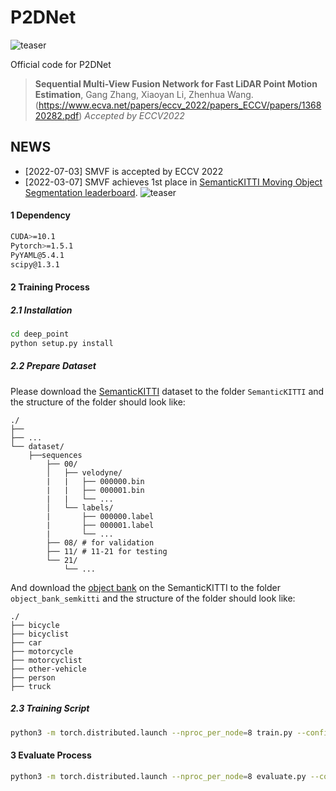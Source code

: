 # P2DNet
![teaser](./imgs/overview-0.png)

Official code for P2DNet

> **Sequential Multi-View Fusion Network for Fast LiDAR Point Motion Estimation**,
> Gang Zhang, Xiaoyan Li, Zhenhua Wang. (https://www.ecva.net/papers/eccv_2022/papers_ECCV/papers/136820282.pdf)
> *Accepted by ECCV2022*

## NEWS

- [2022-07-03] SMVF is accepted by ECCV 2022
- [2022-03-07] SMVF achieves 1st place in [SemanticKITTI Moving Object Segmentation leaderboard](https://competitions.codalab.org/competitions/28894#results).
![teaser](./imgs/smvf_semkitti-0.png)

#### 1 Dependency

```bash
CUDA>=10.1
Pytorch>=1.5.1
PyYAML@5.4.1
scipy@1.3.1
```

#### 2 Training Process

##### 2.1 Installation

```bash
cd deep_point
python setup.py install
```

##### 2.2 Prepare Dataset

Please download the [SemanticKITTI](http://www.semantic-kitti.org/dataset.html#overview) dataset to the folder `SemanticKITTI` and the structure of the folder should look like:

```
./
├── 
├── ...
└── dataset/
    ├──sequences
        ├── 00/         
        │   ├── velodyne/
        |   |	├── 000000.bin
        |   |	├── 000001.bin
        |   |	└── ...
        │   └── labels/ 
        |       ├── 000000.label
        |       ├── 000001.label
        |       └── ...
        ├── 08/ # for validation
        ├── 11/ # 11-21 for testing
        └── 21/
	        └── ...
```

And download the [object bank](https://drive.google.com/file/d/1QdSpkMLixvKQL6QPircbDI_0-GlGwsdj/view?usp=sharing) on the SemanticKITTI to the folder `object_bank_semkitti` and the structure of the folder should look like:

```
./
├── bicycle
├── bicyclist
├── car
├── motorcycle
├── motorcyclist
├── other-vehicle
├── person
├── truck
```

##### 2.3 Training Script

```bash
python3 -m torch.distributed.launch --nproc_per_node=8 train.py --config config/config_smvf_sgd_ohem_vfe_k2_fp16_48epoch.py
```

#### 3 Evaluate Process

```bash
python3 -m torch.distributed.launch --nproc_per_node=8 evaluate.py --config config/config_smvf_sgd_ohem_vfe_k2_fp16_48epoch.py --start_epoch 0 --end_epoch 47
```
